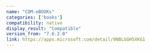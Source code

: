```yaml
---
name: "COM-eBOOKs"
categories: ['books']
compatibility: native
display_result: "Compatible"
version_from: "7.6.2.0"
link: https://apps.microsoft.com/detail/9NBLGGH5XKG1
---
```

